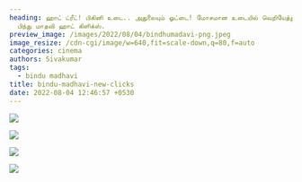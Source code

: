 ```yaml
---
heading: ஹாட் ட்ரீட்! பிகினி உடை.. அதுலையும் ஓட்டை! மோசமான உடையில் வெறியேத்தும்
  பிந்து மாதவி ஹாட் கிளிக்ஸ்.
preview_image: /images/2022/08/04/bindhumadavi-png.jpeg
image_resize: /cdn-cgi/image/w=640,fit=scale-down,q=80,f=auto
categories: cinema
authors: Sivakumar
tags:
  - bindu madhavi
title: bindu-madhavi-new-clicks
date: 2022-08-04 12:46:57 +0530
---
```

![](/images/2022/08/04/bindumadhavi6-png.jpeg)

![](/images/2022/08/04/bindumadhavi2-png.jpeg)

![](/images/2022/08/04/bindumadhavi4.jpeg)

![](/images/2022/08/04/bindumadhavi.jpeg)